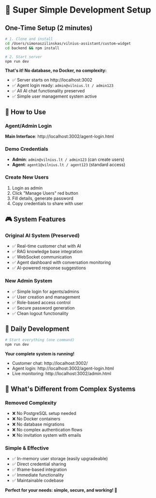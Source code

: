 # 🚀 Super Simple Development Setup

## One-Time Setup (2 minutes)

```bash
# 1. Clone and install
cd /Users/simonaszilinskas/vilnius-assistant/custom-widget
cd backend && npm install

# 2. Start server
npm run dev
```

**That's it! No database, no Docker, no complexity:**
- ✅ Server starts on http://localhost:3002
- ✅ Agent login ready: `admin@vilnius.lt / admin123`
- ✅ All AI chat functionality preserved
- ✅ Simple user management system active

## 🧪 How to Use

### **Agent/Admin Login**
**Main Interface**: http://localhost:3002/agent-login.html

### **Demo Credentials**
- **Admin**: `admin@vilnius.lt / admin123` (can create users)
- **Agent**: `agent1@vilnius.lt / agent123` (standard access)

### **Create New Users**
1. Login as admin
2. Click "Manage Users" red button
3. Fill details, generate password
4. Copy credentials to share with user

## 🎮 System Features

### **Original AI System (Preserved)**
- ✅ Real-time customer chat with AI
- ✅ RAG knowledge base integration
- ✅ WebSocket communication
- ✅ Agent dashboard with conversation monitoring
- ✅ AI-powered response suggestions

### **New Admin System**
- ✅ Simple login for agents/admins
- ✅ User creation and management
- ✅ Role-based access control
- ✅ Secure password generation
- ✅ Clean logout functionality

## 🔄 Daily Development

```bash
# Start everything (one command)
npm run dev
```

**Your complete system is running!**
- Customer chat: http://localhost:3002/
- Agent login: http://localhost:3002/agent-login.html
- Live monitoring: http://localhost:3002/admin.html

## 🔧 What's Different from Complex Systems

### **Removed Complexity**
- ❌ No PostgreSQL setup needed
- ❌ No Docker containers
- ❌ No database migrations
- ❌ No complex authentication flows
- ❌ No invitation system with emails

### **Simple & Effective**
- ✅ In-memory user storage (easily upgradeable)
- ✅ Direct credential sharing
- ✅ Iframe-based integration
- ✅ Immediate functionality
- ✅ Maintainable codebase

**Perfect for your needs: simple, secure, and working! 🎉**